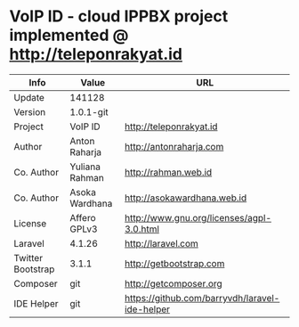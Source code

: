 VoIP ID - cloud IPPBX project implemented @ http://teleponrakyat.id
===================================================================

Info              | Value          | URL
----------------- | -------------- | ----------------------------------------------
Update            | 141128         |
Version           | 1.0.1-git      |
Project           | VoIP ID        | http://teleponrakyat.id
Author            | Anton Raharja  | http://antonraharja.com
Co. Author        | Yuliana Rahman | http://rahman.web.id
Co. Author        | Asoka Wardhana | http://asokawardhana.web.id
License           | Affero GPLv3   | http://www.gnu.org/licenses/agpl-3.0.html
Laravel           | 4.1.26         | http://laravel.com
Twitter Bootstrap | 3.1.1          | http://getbootstrap.com
Composer          | git            | http://getcomposer.org
IDE Helper        | git            | https://github.com/barryvdh/laravel-ide-helper
